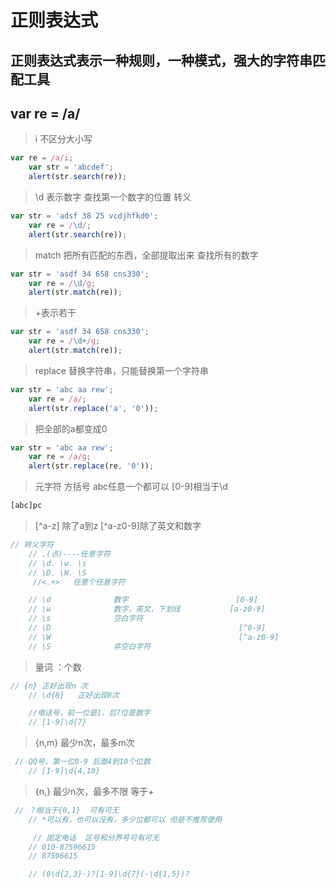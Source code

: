 # 正则表达式
## 正则表达式表示一种规则，一种模式，强大的字符串匹配工具
## var re = /a/

> i 不区分大小写
``` js
var re = /a/i;
    var str = 'abcdef';
    alert(str.search(re));
```

> \d 表示数字 查找第一个数字的位置  转义
```js
var str = 'adsf 38 25 vcdjhfkd0';
    var re = /\d/;
    alert(str.search(re));

```

> match 把所有匹配的东西，全部提取出来  查找所有的数字
```js
var str = 'asdf 34 658 cns330';
    var re = /\d/g;
    alert(str.match(re));

```

> +表示若干
```js
var str = 'asdf 34 658 cns330';
    var re = /\d+/g;
    alert(str.match(re));
```

> replace 替换字符串，只能替换第一个字符串
```js
var str = 'abc aa rew';
    var re = /a/;
    alert(str.replace('a', '0'));

```

> 把全部的a都变成0
```js
var str = 'abc aa rew';
    var re = /a/g;
    alert(str.replace(re, '0'));
```

> 元字符  方括号  abc任意一个都可以 [0-9]相当于\d
```js
[abc]pc
```
>  [^a-z]   除了a到z   [^a-z0-9]除了英文和数字

```js
// 转义字符
    // .(点)----任意字符
    // \d. \w. \s
    // \D. \W. \S
     //<.+>   任意个任意字符 

    // \d              数字                        [0-9]
    // \w              数字，英文，下划线           [a-z0-9]
    // \s              空白字符   
    // \D                                          [^0-9]
    // \W                                          [^a-z0-9]
    // \S              非空白字符


```

> 量词  ：个数
```js
// {n} 正好出现n 次
    // \d{8}   正好出现8次

    //电话号，前一位是1，后7位是数字 
    // [1-9]\d{7}
```

> {n,m} 最少n次，最多m次
```js
 // QQ号，第一位0-9 后面4到10个位数
    // [1-9]\d{4,10}
```

> {n,} 最少n次，最多不限  等于+
```js
 // ？相当于{0,1}  可有可无
    // *可以有，也可以没有，多少位都可以 但是不推荐使用

     // 固定电话  区号和分界号可有可无
    // 010-87596615
    // 87596615

    // (0\d{2,3}-)?[1-9]\d{7}(-\d{1,5})?

```
